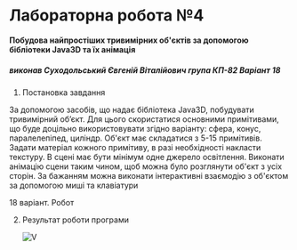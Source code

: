 # Лабораторна робота №4

**Побудова найпростіших тривимірних об'єктів за допомогою бібліотеки Java3D та їх анімація**

##### виконав Суходольський Євгеній Віталійович група КП-82 Варіант 18

1. Постановка завдання

За допомогою засобів, що надає бібліотека Java3D, побудувати тривимірний об’єкт. Для цього скористатися основними примітивами, що буде доцільно використовувати згідно варіанту: сфера, конус, паралелепіпед, циліндр. Об'єкт має складатися з 5-15 примітивів. Задати матеріал кожного примітиву, в разі необхідності накласти текстуру. В сцені має бути мінімум одне джерело освітлення. Виконати анімацію сцени таким чином, щоб можна було розглянути об'єкт з усіх сторін. За бажанням можна виконати інтерактивні взаємодію з об'єктом за допомогою миші та клавіатури

18 варіант. Робот   

2. Результат роботи програми

   ![V](https://res.cloudinary.com/nicereadcloud/image/upload/v1616526219/result_p3lwcs.png)
       


